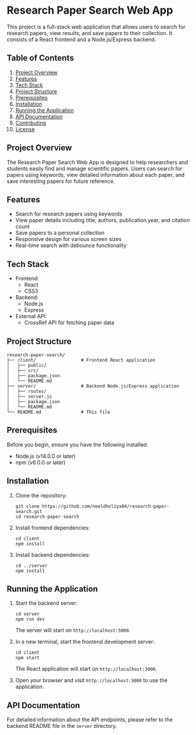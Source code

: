 # Research Paper Search Web App

This project is a full-stack web application that allows users to search for research papers, view results, and save papers to their collection. It consists of a React frontend and a Node.js/Express backend.

## Table of Contents

1. [Project Overview](#project-overview)
2. [Features](#features)
3. [Tech Stack](#tech-stack)
4. [Project Structure](#project-structure)
5. [Prerequisites](#prerequisites)
6. [Installation](#installation)
7. [Running the Application](#running-the-application)
8. [API Documentation](#api-documentation)
9. [Contributing](#contributing)
10. [License](#license)

## Project Overview

The Research Paper Search Web App is designed to help researchers and students easily find and manage scientific papers. Users can search for papers using keywords, view detailed information about each paper, and save interesting papers for future reference.

## Features

- Search for research papers using keywords
- View paper details including title, authors, publication year, and citation count
- Save papers to a personal collection
- Responsive design for various screen sizes
- Real-time search with debounce functionality

## Tech Stack

- Frontend:
  - React
  - CSS3
- Backend:
  - Node.js
  - Express
- External API:
  - CrossRef API for fetching paper data

## Project Structure

```
research-paper-search/
├── client/                 # Frontend React application
│   ├── public/
│   ├── src/
│   ├── package.json
│   └── README.md
├── server/                 # Backend Node.js/Express application
│   ├── routes/
│   ├── server.js
│   ├── package.json
│   └── README.md
└── README.md               # This file
```

## Prerequisites

Before you begin, ensure you have the following installed:
- Node.js (v14.0.0 or later)
- npm (v6.0.0 or later)

## Installation

1. Clone the repository:
   ```
   git clone https://github.com/neeldholiya04/research-paper-search.git
   cd research-paper-search
   ```

2. Install frontend dependencies:
   ```
   cd client
   npm install
   ```

3. Install backend dependencies:
   ```
   cd ../server
   npm install
   ```

## Running the Application

1. Start the backend server:
   ```
   cd server
   npm run dev
   ```
   The server will start on `http://localhost:5000`.

2. In a new terminal, start the frontend development server:
   ```
   cd client
   npm start
   ```
   The React application will start on `http://localhost:3000`.

3. Open your browser and visit `http://localhost:3000` to use the application.

## API Documentation

For detailed information about the API endpoints, please refer to the backend README file in the `server` directory.

